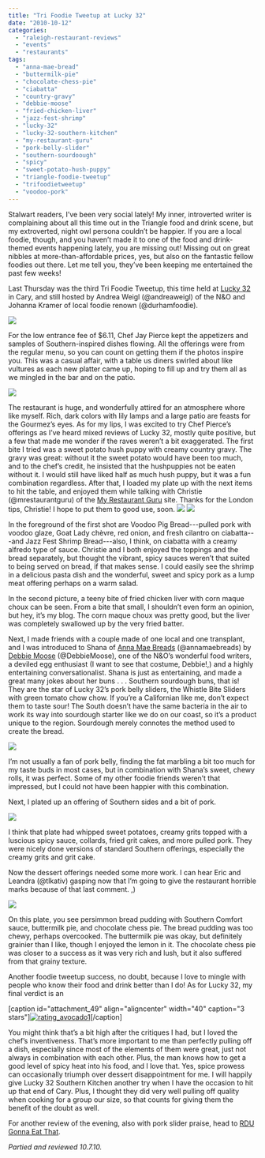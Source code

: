 ```yaml
---
title: "Tri Foodie Tweetup at Lucky 32"
date: "2010-10-12"
categories: 
  - "raleigh-restaurant-reviews"
  - "events"
  - "restaurants"
tags: 
  - "anna-mae-bread"
  - "buttermilk-pie"
  - "chocolate-chess-pie"
  - "ciabatta"
  - "country-gravy"
  - "debbie-moose"
  - "fried-chicken-liver"
  - "jazz-fest-shrimp"
  - "lucky-32"
  - "lucky-32-southern-kitchen"
  - "my-restaurant-guru"
  - "pork-belly-slider"
  - "southern-sourdoough"
  - "spicy"
  - "sweet-potato-hush-puppy"
  - "triangle-foodie-tweetup"
  - "trifoodietweetup"
  - "voodoo-pork"
---
```


Stalwart readers, I’ve been very social lately! My inner, introverted writer is complaining about all this time out in the Triangle food and drink scene, but my extroverted, night owl persona couldn’t be happier. If you are a local foodie, though, and you haven’t made it to one of the food and drink-themed events happening lately, you are missing out! Missing out on great nibbles at more-than-affordable prices, yes, but also on the fantastic fellow foodies out there. Let me tell you, they’ve been keeping me entertained the past few weeks!

Last Thursday was the third Tri Foodie Tweetup, this time held at [Lucky 32](http://www.lucky32.com/cary.htm) in Cary, and still hosted by Andrea Weigl (@andreaweigl) of the N&O and Johanna Kramer of local foodie renown (@durhamfoodie).

![](http://www.thegourmez.com/gourmez/photos/lucky3201.JPG)

For the low entrance fee of $6.11, Chef Jay Pierce kept the appetizers and samples of Southern-inspired dishes flowing. All the offerings were from the regular menu, so you can count on getting them if the photos inspire you. This was a casual affair, with a table us diners swirled about like vultures as each new platter came up, hoping to fill up and try them all as we mingled in the bar and on the patio.

![](http://www.thegourmez.com/gourmez/photos/lucky3202.JPG)

The restaurant is huge, and wonderfully attired for an atmosphere whore like myself. Rich, dark colors with lily lamps and a large patio are feasts for the Gourmez’s eyes. As for my lips, I was excited to try Chef Pierce’s offerings as I’ve heard mixed reviews of Lucky 32, mostly quite positive, but a few that made me wonder if the raves weren’t a bit exaggerated. The first bite I tried was a sweet potato hush puppy with creamy country gravy. The gravy was great: without it the sweet potato would have been too much, and to the chef’s credit, he insisted that the hushpuppies not be eaten without it. I would still have liked half as much hush puppy, but it was a fun combination regardless. After that, I loaded my plate up with the next items to hit the table, and enjoyed them while talking with Christie (@mrestaurantguru) of the [My Restaurant Guru](http://www.myrestaurantguru.com/index.html) site. Thanks for the London tips, Christie! I hope to put them to good use, soon. ![](http://www.thegourmez.com/gourmez/photos/lucky3203.JPG)  ![](http://www.thegourmez.com/gourmez/photos/lucky3204.JPG)

In the foreground of the first shot are Voodoo Pig Bread---pulled pork with voodoo glaze, Goat Lady chèvre, red onion, and fresh cilantro on ciabatta---and Jazz Fest Shrimp Bread---also, I think, on ciabatta with a creamy alfredo type of sauce. Christie and I both enjoyed the toppings and the bread separately, but thought the vibrant, spicy sauces weren’t that suited to being served on bread, if that makes sense. I could easily see the shrimp in a delicious pasta dish and the wonderful, sweet and spicy pork as a lump meat offering perhaps on a warm salad.

In the second picture, a teeny bite of fried chicken liver with corn maque choux can be seen. From a bite that small, I shouldn’t even form an opinion, but hey, it’s my blog. The corn maque choux was pretty good, but the liver was completely swallowed up by the very fried batter.

Next, I made friends with a couple made of one local and one transplant, and I was introduced to Shana of [Anna Mae Breads](http://www.annamaebreads.com/) (@annamaebreads) by [Debbie Moose](http://www.debbiemoose.com/index.cfm) (@DebbieMoose), one of the N&O’s wonderful food writers, a deviled egg enthusiast (I want to see that costume, Debbie!,) and a highly entertaining conversationalist. Shana is just as entertaining, and made a great many jokes about her buns . . . Southern sourdough buns, that is! They are the star of Lucky 32’s pork belly sliders, the Whistle Bite Sliders with green tomato chow chow. If you’re a Californian like me, don’t expect them to taste sour! The South doesn’t have the same bacteria in the air to work its way into sourdough starter like we do on our coast, so it’s a product unique to the region. Sourdough merely connotes the method used to create the bread.

![](http://www.thegourmez.com/gourmez/photos/lucky3206.JPG)

I’m not usually a fan of pork belly, finding the fat marbling a bit too much for my taste buds in most cases, but in combination with Shana’s sweet, chewy rolls, it was perfect. Some of my other foodie friends weren’t that impressed, but I could not have been happier with this combination.

Next, I plated up an offering of Southern sides and a bit of pork.

![](http://www.thegourmez.com/gourmez/photos/lucky3205.JPG)

I think that plate had whipped sweet potatoes, creamy grits topped with a luscious spicy sauce, collards, fried grit cakes, and more pulled pork. They were nicely done versions of standard Southern offerings, especially the creamy grits and grit cake.

Now the dessert offerings needed some more work. I can hear Eric and Leandra (@tlkativ) gasping now that I’m going to give the restaurant horrible marks because of that last comment. ,)

![](http://www.thegourmez.com/gourmez/photos/lucky3207.JPG)

On this plate, you see persimmon bread pudding with Southern Comfort sauce, buttermilk pie, and chocolate chess pie. The bread pudding was too chewy, perhaps overcooked. The buttermilk pie was okay, but definitely grainier than I like, though I enjoyed the lemon in it. The chocolate chess pie was closer to a success as it was very rich and lush, but it also suffered from that grainy texture.

Another foodie tweetup success, no doubt, because I love to mingle with people who know their food and drink better than I do! As for Lucky 32, my final verdict is an

\[caption id="attachment\_49" align="aligncenter" width="40" caption="3 stars"\][![](http://s3.amazonaws.com/thegourmez-wpmedia/2009/02/rating_avocado1.gif "rating_avocado1")](http://s3.amazonaws.com/thegourmez-wpmedia/2009/02/rating_avocado1.gif)\[/caption\]

You might think that’s a bit high after the critiques I had, but I loved the chef’s inventiveness. That’s more important to me than perfectly pulling off a dish, especially since most of the elements of them were great, just not always in combination with each other. Plus, the man knows how to get a good level of spicy heat into his food, and I love that. Yes, spice prowess can occasionally triumph over dessert disappointment for me. I will happily give Lucky 32 Southern Kitchen another try when I have the occasion to hit up that end of Cary. Plus, I thought they did very well pulling off quality when cooking for a group our size, so that counts for giving them the benefit of the doubt as well.

For another review of the evening, also with pork slider praise, head to [RDU Gonna Eat That](http://rdugonnaeatthat.wordpress.com/2010/10/09/lucky-32-hooray/).

_Partied and reviewed 10.7.10._
